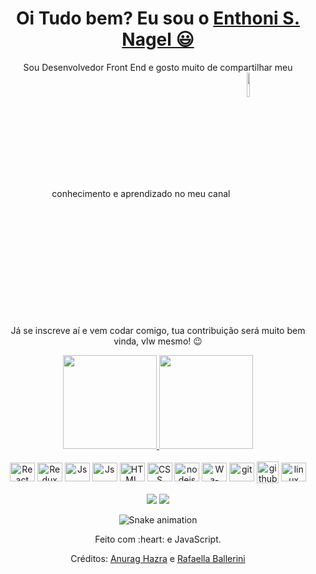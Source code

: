<div>
  
  <h1 align="center">
    Oi Tudo bem? Eu sou o 
    <a href="https://www.linkedin.com/in/enthoni-s-nagel-818754288/">Enthoni S. Nagel 😃️</a>
  </h1>
  
  <p align="center">
    Sou Desenvolvedor Front End e gosto muito de compartilhar meu conhecimento e aprendizado no meu canal
    <a href="https://www.youtube.com/channel/UCViaNBT0SIeiVnZSEEtIfjw?sub_confirmation=1" target="_blank">
      <img
           width="10%" 
           align="center" 
           valign="middle" 
           src="https://img.shields.io/youtube/channel/subscribers/UCViaNBT0SIeiVnZSEEtIfjw?label=iCode&style=social" 
           target="_blank" 
      />
    </a>  
  </p>
  
  <p align="center">
    Já se inscreve aí e vem codar comigo, tua contribuição será muito bem vinda, vlw mesmo! 😉️
  </p>
  
</div>

<div align="center">
  <a href="https://github.com/duribeiro">
    <img height="150em" src="https://github-readme-stats.vercel.app/api?username=enthoniNagel&count_private=true&include_all_commits=true&show_icons=true&theme=dracula&hide_border=false&show_owner=true"/>
    <img height="150em" src="https://github-readme-stats.vercel.app/api/top-langs/?username=duribeiro&theme=dracula&hide_border=false&&layout=compact"/>
  </a>
</div>

<div align="center" valign="top"><br>
  <img align="center" alt="React" height="30" width="40" src="https://raw.githubusercontent.com/enthoniNagel/devicon/master/icons/react/react-original.svg">
  <img align="center" alt="Redux" height="30" width="40" src="https://raw.githubusercontent.com/enthoniNagel/devicon/master/icons/redux/redux-original.svg">
  <img align="center" alt="Js" height="30" width="40" src="https://raw.githubusercontent.com/enthoniNagel/devicon/master/icons/javascript/javascript-plain.svg">
  <img align="center" alt="Js" height="30" width="40" src="https://raw.githubusercontent.com/enthoniNagel/devicon/master/icons/typescript/typescript-plain.svg">
  <img align="center" alt="HTML" height="30" width="40" src="https://raw.githubusercontent.com/enthoniNagel/devicon/master/icons/html5/html5-original.svg">
  <img align="center" alt="CSS" height="30" width="40" src="https://raw.githubusercontent.com/enthoniNagel/devicon/master/icons/css3/css3-original.svg">
  <img align="center" alt="nodejs" height="30" width="40" src="https://cdn.worldvectorlogo.com/logos/nodejs-icon.svg">
  <img align="center" alt="Wa-Jest" height="30" width="40" src="https://cdn.jsdelivr.net/gh/enthoniNagel/devicon/icons/jest/jest-plain.svg">
  <img align="center" alt="git" height="30" width="40" src="https://raw.githubusercontent.com/enthoniNagel/devicon/master/icons/git/git-original.svg">
  <img align="center" alt="github" height="35" width="35" src="/assets/GitHub.png">
  <img align="center" alt="linux" height="30" width="40" src="https://raw.githubusercontent.com/enthoniNagel/devicon/master/icons/linux/linux-original.svg">
</div><br>

<div align="center">
  <a href="https://https://www.linkedin.com/in/enthoni-s-nagel-818754288/" target="_blank"><img src="https://img.shields.io/badge/-LinkedIn-%230077B5?style=for-the-badge&logo=linkedin&logoColor=white" target="_blank"></a> 
  <a href="mailto:enthoni.nagel.dev@gmail.com"><img src="https://img.shields.io/badge/-Gmail-%23333?style=for-the-badge&logo=gmail&logoColor=white" target="_blank"></a>
</div>

<div align="center">

  ![Snake animation](https://github.com/danielbped/danielbped/blob/output/github-contribution-grid-snake.svg)
  
</div>

<div align="center">
  <p>Feito com :heart: e JavaScript.</p>
  <p>Créditos: <a href="https://github.com/anuraghazra/github-readme-stats">Anurag Hazra</a> e <a href="https://github.com/rafaballerini">Rafaella Ballerini</a></p>
</div>
